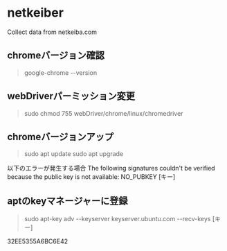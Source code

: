 # netkeiber

Collect data from netkeiba.com

## chromeバージョン確認

>google-chrome --version

## webDriverパーミッション変更

>sudo chmod 755 webDriver/chrome/linux/chromedriver

## chromeバージョンアップ

>sudo apt update
>sudo apt upgrade

以下のエラーが発生する場合
The following signatures couldn't be verified because the public key is not available: NO_PUBKEY [キー]

## aptのkeyマネージャーに登録

>sudo apt-key adv --keyserver keyserver.ubuntu.com --recv-keys [キー]

32EE5355A6BC6E42
